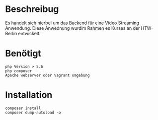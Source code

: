 # Beschreibug

Es handelt sich hierbei um das Backend für eine Video Streaming Anwendung.
Diese Anwednung wurdim Rahmen es Kurses an der HTW-Berlin entwickelt.


# Benötigt

    php Version > 5.6 
    php composer
    Apache webserver oder Vagrant umgebung


# Installation

    composer install
    composer dump-autoload -o
